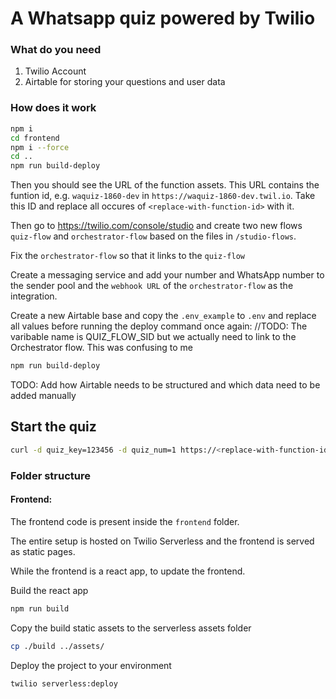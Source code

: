 # A Whatsapp quiz powered by Twilio

### What do you need

1. Twilio Account
2. Airtable for storing your questions and user data

### How does it work

```bash
npm i
cd frontend
npm i --force
cd ..
npm run build-deploy
```

Then you should see the URL of the function assets. This URL contains the funtion id, e.g. `waquiz-1860-dev` in `https://waquiz-1860-dev.twil.io`. Take this ID and replace all occures of `<replace-with-function-id>` with it.

Then go to <https://twilio.com/console/studio> and create two new flows `quiz-flow` and `orchestrator-flow` based on the files in `/studio-flows`.

Fix the `orchestrator-flow` so that it links to the `quiz-flow`

Create a messaging service and add your number and WhatsApp number to the sender pool and the `webhook URL` of the `orchestrator-flow` as the integration.

Create a new Airtable base and copy the `.env_example` to `.env` and replace all values before running the deploy command once again: //TODO: The varibable name is QUIZ_FLOW_SID but we actually need to link to the Orchestrator flow. This was confusing to me

```bash
npm run build-deploy
```

TODO: Add how Airtable needs to be structured and which data need to be added manually

## Start the quiz

```bash
curl -d quiz_key=123456 -d quiz_num=1 https://<replace-with-function-id>.twil.io/quiz/start
```

### Folder structure

#### Frontend:

The frontend code is present inside the `frontend` folder.

The entire setup is hosted on Twilio Serverless and the frontend is served as static pages.

While the frontend is a react app, to update the frontend.

Build the react app

```bash
npm run build
```

Copy the build static assets to the serverless assets folder

```bash
cp ./build ../assets/
```

Deploy the project to your environment

```bash
twilio serverless:deploy
```
